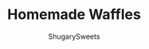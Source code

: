 ---
layout: ../../layouts/MarkdownPostLayout.astro
title: Homemade Waffles
author: ShugarySweets
pubDate: 2020-03-26
description: "Today&#x27;s waffle recipe teaches you how to make perfect fluffy Homemade Waffles in your own kitchen. Make sure to have the maple syrup handy!"
image_url: https://www.shugarysweets.com/wp-content/uploads/2020/04/classic-waffles-4.jpg
tags: ["Breakfast and Brunch","American"]
calories: 204
protein: 4
carbohydrates: 20
fats: 12
fiber: 1
ingredients: ["2 cups all-purpose flour","2 Tablespoons granulated sugar","2 teaspoons baking powder","1 teaspoon kosher salt","2 large eggs","1 1/2 cups milk","2/3 cup unsalted butter, melted","1 teaspoon vanilla extract"]
serves: 12
time: "8 minutes"
prepTime: "5 minutes"
instructions: ["Preheat waffle griddle.","In a mixing bowl, combine flour, sugar, baking powder and salt. This can also be stored and made ahead for later.","In a small bowl, whisk together eggs, milk, melted butter, and vanilla extract.","Pour the milk mixture into the flour mixture and whisk until combined. Let sit for several minutes while iron heats up.","Spray waffle iron with baking spray before the FIRST batch only. Ladle into preheated waffle iron and cook until golden brown. For the \"DASH\" brand, this will be about 3- 3 1/2 minutes each.","Serve and enjoy."]
nutrition: ["204 calories","20 grams carbohydrates","61 milligrams cholesterol","12 grams fat","1 grams fiber","4 grams protein","7 grams saturated fat","345 milligrams sodium","2 grams sugar","0 grams trans fat","4 grams unsaturated fat"]
---